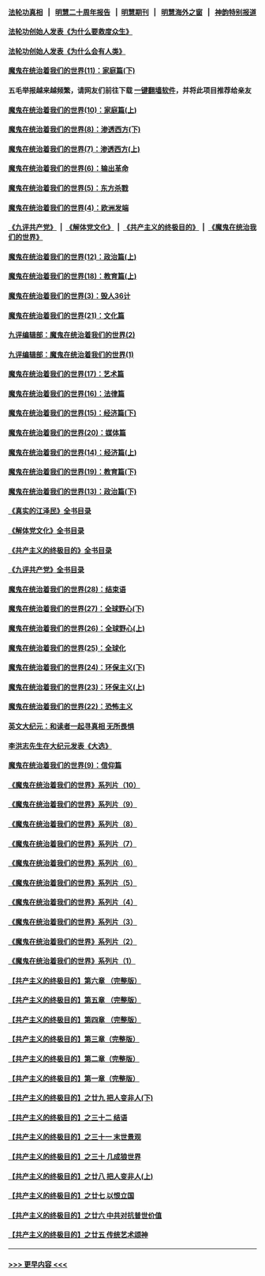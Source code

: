 #### [法轮功真相](https://github.com/gfw-breaker/truth/blob/master/README.md?t=0) &nbsp;&nbsp;|&nbsp;&nbsp; [明慧二十周年报告](https://github.com/gfw-breaker/mh-reports/blob/master/README.md?t=0) &nbsp;&nbsp;|&nbsp;&nbsp;[明慧期刊](https://github.com/gfw-breaker/mh-qikan) &nbsp;&nbsp;|&nbsp;&nbsp; [明慧海外之窗](https://github.com/gfw-breaker/mh-news/blob/master/README.md?t=0) &nbsp;&nbsp;|&nbsp;&nbsp; [神韵特别报道](https://github.com/gfw-breaker/mh-news/blob/master/shenyun.md?t=0)
#### [法轮功创始人发表《为什么要救度众生》](../pages/nsc422/n13975246.md?t=05170043) 
#### [法轮功创始人发表《为什么会有人类》](../pages/nsc422/n13912117.md?t=05170043) 
#### [魔鬼在统治着我们的世界(11)：家庭篇(下)](../pages/nsc422/n10440961.md?t=05170043) 
#### 五毛举报越来越频繁，请网友们前往下载 [一键翻墙软件](https://github.com/gfw-breaker/ssr-accounts)，并将此项目推荐给亲友
#### [魔鬼在统治着我们的世界(10)：家庭篇(上)](../pages/nsc422/n10435448.md?t=05170043) 
#### [魔鬼在统治着我们的世界(8)：渗透西方(下)](../pages/nsc422/n10429603.md?t=05170043) 
#### [魔鬼在统治着我们的世界(7)：渗透西方(上)](../pages/nsc422/n10426013.md?t=05170043) 
#### [魔鬼在统治着我们的世界(6)：输出革命](../pages/nsc422/n10421536.md?t=05170043) 
#### [魔鬼在统治着我们的世界(5)：东方杀戮](../pages/nsc422/n10417707.md?t=05170043) 
#### [魔鬼在统治着我们的世界(4)：欧洲发端](../pages/nsc422/n10414890.md?t=05170043) 
#### [《九评共产党》](https://github.com/begood0513/9ping.md/blob/master/README.md) &nbsp;|&nbsp; [《解体党文化》](../../../../jtdwh.md/blob/master/README.md)  &nbsp;|&nbsp; [《共产主义的终极目的》](../../../../gczydzjmd.md/blob/master/README.md) &nbsp;|&nbsp; [《魔鬼在统治我们的世界》](../../../../mgztzwmdsj.md/blob/master/README.md) 
#### [魔鬼在统治着我们的世界(12)：政治篇(上)](../pages/nsc422/n10444576.md?t=05170043) 
#### [魔鬼在统治着我们的世界(18)：教育篇(上)](../pages/nsc422/n10526970.md?t=05170043) 
#### [魔鬼在统治着我们的世界(3)：毁人36计](../pages/nsc422/n10411583.md?t=05170043) 
#### [魔鬼在统治着我们的世界(21)：文化篇](../pages/nsc422/n10597706.md?t=05170043) 
#### [九评编辑部：魔鬼在统治着我们的世界(2)](../pages/nsc422/n10410036.md?t=05170043) 
#### [九评编辑部：魔鬼在统治着我们的世界(1)](../pages/nsc422/n10406825.md?t=05170043) 
#### [魔鬼在统治着我们的世界(17)：艺术篇](../pages/nsc422/n10499093.md?t=05170043) 
#### [魔鬼在统治着我们的世界(16)：法律篇](../pages/nsc422/n10485969.md?t=05170043) 
#### [魔鬼在统治着我们的世界(15)：经济篇(下)](../pages/nsc422/n10469975.md?t=05170043) 
#### [魔鬼在统治着我们的世界(20)：媒体篇](../pages/nsc422/n10586579.md?t=05170043) 
#### [魔鬼在统治着我们的世界(14)：经济篇(上)](../pages/nsc422/n10457370.md?t=05170043) 
#### [魔鬼在统治着我们的世界(19)：教育篇(下)](../pages/nsc422/n10564808.md?t=05170043) 
#### [魔鬼在统治着我们的世界(13)：政治篇(下)](../pages/nsc422/n10448270.md?t=05170043) 
#### [《真实的江泽民》全书目录](../pages/nsc422/n13721399.md?t=05170043) 
#### [《解体党文化》全书目录](../pages/nsc422/n13721157.md?t=05170043) 
#### [《共产主义的终极目的》全书目录](../pages/nsc422/n13721048.md?t=05170043) 
#### [《九评共产党》全书目录](../pages/nsc422/n13708085.md?t=05170043) 
#### [魔鬼在统治着我们的世界(28)：结束语](../pages/nsc422/n10936246.md?t=05170043) 
#### [魔鬼在统治着我们的世界(27)：全球野心(下)](../pages/nsc422/n10928319.md?t=05170043) 
#### [魔鬼在统治着我们的世界(26)：全球野心(上)](../pages/nsc422/n10900318.md?t=05170043) 
#### [魔鬼在统治着我们的世界(25)：全球化](../pages/nsc422/n10788205.md?t=05170043) 
#### [魔鬼在统治着我们的世界(24)：环保主义(下)](../pages/nsc422/n10695307.md?t=05170043) 
#### [魔鬼在统治着我们的世界(23)：环保主义(上)](../pages/nsc422/n10688613.md?t=05170043) 
#### [魔鬼在统治着我们的世界(22)：恐怖主义](../pages/nsc422/n10614727.md?t=05170043) 
#### [英文大纪元：和读者一起寻真相 无所畏惧](../pages/nsc422/n12542027.md?t=05170043) 
#### [李洪志先生在大纪元发表《大选》](../pages/nsc422/n12534746.md?t=05170043) 
#### [魔鬼在统治着我们的世界(9)：信仰篇](../pages/nsc422/n10432159.md?t=05170043) 
#### [《魔鬼在统治着我们的世界》系列片（10）](../pages/nsc422/n12292670.md?t=05170043) 
#### [《魔鬼在统治着我们的世界》系列片（9）](../pages/nsc422/n12290859.md?t=05170043) 
#### [《魔鬼在统治着我们的世界》系列片（8）](../pages/nsc422/n12287445.md?t=05170043) 
#### [《魔鬼在统治着我们的世界》系列片（7）](../pages/nsc422/n12283425.md?t=05170043) 
#### [《魔鬼在统治着我们的世界》系列片（6）](../pages/nsc422/n12282314.md?t=05170043) 
#### [《魔鬼在统治着我们的世界》系列片（5）](../pages/nsc422/n12281419.md?t=05170043) 
#### [《魔鬼在统治着我们的世界》系列片（4）](../pages/nsc422/n12274024.md?t=05170043) 
#### [《魔鬼在统治着我们的世界》系列片（3）](../pages/nsc422/n12271322.md?t=05170043) 
#### [《魔鬼在统治着我们的世界》系列片（2）](../pages/nsc422/n12269049.md?t=05170043) 
#### [《魔鬼在统治着我们的世界》系列片（1）](../pages/nsc422/n12267575.md?t=05170043) 
#### [【共产主义的终极目的】第六章 （完整版）](../pages/nsc422/n11428913.md?t=05170043) 
#### [【共产主义的终极目的】第五章 （完整版）](../pages/nsc422/n11428912.md?t=05170043) 
#### [【共产主义的终极目的】第四章 （完整版）](../pages/nsc422/n11428907.md?t=05170043) 
#### [【共产主义的终极目的】第三章（完整版）](../pages/nsc422/n11428848.md?t=05170043) 
#### [【共产主义的终极目的】第二章（完整版）](../pages/nsc422/n11428831.md?t=05170043) 
#### [【共产主义的终极目的】第一章（完整版）](../pages/nsc422/n11417651.md?t=05170043) 
#### [【共产主义的终极目的】之廿九 把人变非人(下)](../pages/nsc422/n11344140.md?t=05170043) 
#### [【共产主义的终极目的】之三十二 结语](../pages/nsc422/n11360535.md?t=05170043) 
#### [【共产主义的终极目的】之三十一 末世景观](../pages/nsc422/n11351129.md?t=05170043) 
#### [【共产主义的终极目的】之三十 几成狼世界](../pages/nsc422/n11348280.md?t=05170043) 
#### [【共产主义的终极目的】之廿八 把人变非人(上)](../pages/nsc422/n11340492.md?t=05170043) 
#### [【共产主义的终极目的】之廿七 以恨立国](../pages/nsc422/n11336944.md?t=05170043) 
#### [【共产主义的终极目的】之廿六 中共对抗普世价值](../pages/nsc422/n11324785.md?t=05170043) 
#### [【共产主义的终极目的】之廿五 传统艺术颂神](../pages/nsc422/n11296396.md?t=05170043) 

----
#### [ >>> 更早内容 <<< ](../indexes/nsc422-earlier.md)
